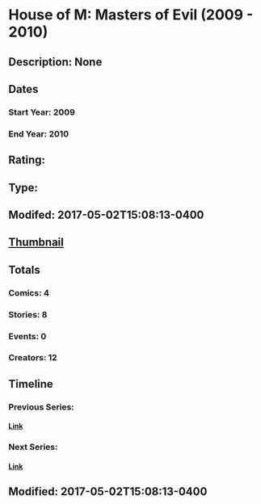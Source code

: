 # House of M: Masters of Evil (2009 - 2010)
## Description: None
## Dates
### Start Year: 2009
### End Year: 2010
## Rating: 
## Type: 
## Modifed: 2017-05-02T15:08:13-0400
## [Thumbnail](http://i.annihil.us/u/prod/marvel/i/mg/c/00/4bb4936bbc5a4.jpg)
## Totals
### Comics: 4
### Stories: 8
### Events: 0
### Creators: 12
## Timeline
### Previous Series: 
#### [Link]()
### Next Series: 
#### [Link]()
## Modified: 2017-05-02T15:08:13-0400